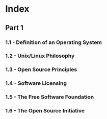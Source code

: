 # Index

## Part 1
### 1.1 - Definition of an Operating System
### 1.2 - Unix/Linux Philosophy
### 1.3 - Open Source Principles
### 1.4 - Software Licensing
### 1.5 - The Free Software Foundation
### 1.6 - The Open Source Initiative